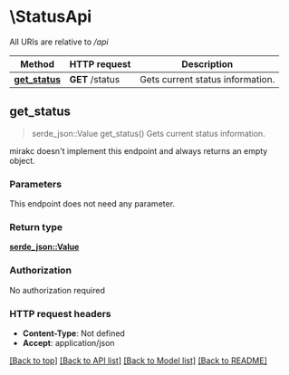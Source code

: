 # \StatusApi

All URIs are relative to */api*

Method | HTTP request | Description
------------- | ------------- | -------------
[**get_status**](StatusApi.md#get_status) | **GET** /status | Gets current status information.



## get_status

> serde_json::Value get_status()
Gets current status information.

mirakc doesn't implement this endpoint and always returns an empty object.

### Parameters

This endpoint does not need any parameter.

### Return type

[**serde_json::Value**](serde_json::Value.md)

### Authorization

No authorization required

### HTTP request headers

- **Content-Type**: Not defined
- **Accept**: application/json

[[Back to top]](#) [[Back to API list]](../README.md#documentation-for-api-endpoints) [[Back to Model list]](../README.md#documentation-for-models) [[Back to README]](../README.md)

